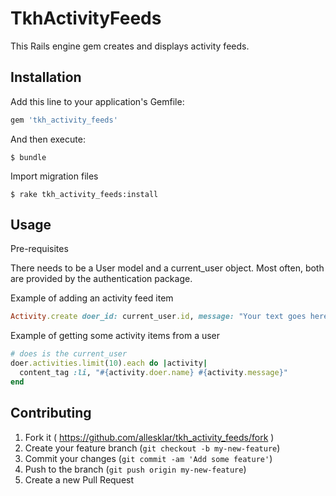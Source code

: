 # TkhActivityFeeds

This Rails engine gem creates and displays activity feeds.

## Installation

Add this line to your application's Gemfile:

```ruby
gem 'tkh_activity_feeds'
```

And then execute:

    $ bundle

Import migration files

    $ rake tkh_activity_feeds:install

## Usage

Pre-requisites

There needs to be a User model and a current_user object. Most often, both are provided by the authentication package.

Example of adding an activity feed item

```ruby
Activity.create doer_id: current_user.id, message: "Your text goes here. Can include HTML links and more."
```

Example of getting some activity items from a user

```ruby
# does is the current_user
doer.activities.limit(10).each do |activity|
  content_tag :li, "#{activity.doer.name} #{activity.message}"
end
```


## Contributing

1. Fork it ( https://github.com/allesklar/tkh_activity_feeds/fork )
2. Create your feature branch (`git checkout -b my-new-feature`)
3. Commit your changes (`git commit -am 'Add some feature'`)
4. Push to the branch (`git push origin my-new-feature`)
5. Create a new Pull Request
